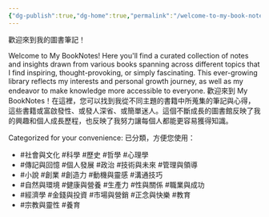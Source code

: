 ```yaml
---
{"dg-publish":true,"dg-home":true,"permalink":"/welcome-to-my-book-notes/","tags":["gardenEntry"],"dgPassFrontmatter":true,"created":"2024-11-27T18:07:43.869+08:00","updated":"2024-11-28T14:33:19.329+08:00"}
---
```


歡迎來到我的圖書筆記！

Welcome to My BookNotes! Here you'll find a curated collection of notes and insights drawn from various books spanning across different topics that I find inspiring, thought-provoking, or simply fascinating. This ever-growing library reflects my interests and personal growth journey, as well as my endeavor to make knowledge more accessible to everyone. 歡迎來到 My BookNotes！在這裡，您可以找到我從不同主題的書籍中所蒐集的筆記與心得，這些書籍或富啟發性、或發人深省、或簡單迷人。這個不斷成長的圖書館反映了我的興趣和個人成長歷程，也反映了我努力讓每個人都能更容易獲得知識。

Categorized for your convenience: 已分類，方便您使用：

- #社會與文化 #科學 #歷史 #哲學 #心理學 
- #傳記與回憶 #個人發展 #政治 #技術與未來 #管理與領導 
- #小說 #創業 #創造力 #動機與靈感 #溝通技巧 
- #自然與環境 #健康與營養 #生產力 #性與關係 #職業與成功 
- #經濟學 #金錢與投資 #市場與營銷 #正念與快樂 #教育 
- #宗教與靈性 #養育 